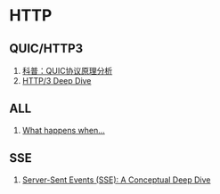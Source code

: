 # HTTP

## QUIC/HTTP3
1. [科普：QUIC协议原理分析](https://zhuanlan.zhihu.com/p/32553477)
2. [HTTP/3 Deep Dive](https://www.ably.io/topic/http3)


## ALL
1. [What happens when...](https://github.com/alex/what-happens-when)

## SSE
1. [Server-Sent Events (SSE): A Conceptual Deep Dive](https://www.ably.io/topic/server-sent-events)

